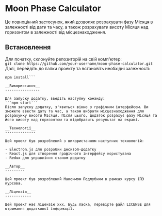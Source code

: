 __Moon Phase Calculator__
=========================


Це повноцінний застосунок, який дозволяє розрахувати фазу Місяця в залежності від дати та часу, а також розрахувати висоту Місяця над горизонтом в залежності від місцезнаходження.

__Встановлення__
----------------

Для початку, склонуйте репозиторій на свій комп'ютер:  
`git clone https://github.com/your-username/moon-phase-calculator.git`  
Далі, перейдіть до папки проекту та встановіть необхідні залежності:  
```cd moon-phase-calculator  
npm install```  

__Використання__  
----------------

Для запуску додатку, введіть наступну команду:  
```npm start```  
Після запуску додатку, з'явиться вікно з графічним інтерфейсом. Ви зможете ввести дату та час, а також вибрати місцезнаходження для розрахунку висоти Місяця. Після цього, додаток розрахує фазу Місяця та його висоту над горизонтом та відобразить результат на екрані.

__Технології__  
--------------

Цей проект був розроблений з використанням наступних технологій:  

- Electron.js для розробки десктоп-додатку  
- React.js для створення графічного інтерфейсу користувача  
- Redux для управління станом додатку  

__Автор__  
---------

Цей проект був розроблений Максимом Подлубним в рамках курсу ІПЗ курсова.  

__Ліцензія__  
------------

Цей проект має ліцензію ххх. Будь ласка, перевірте файл LICENSE для отримання додаткової інформації.  
